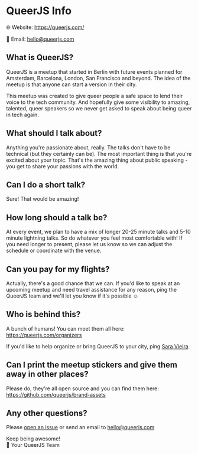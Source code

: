 # QueerJS Info

:globe_with_meridians: Website:  https://queerjs.com/

:love_letter: Email: hello@queerjs.com

## What is QueerJS?

QueerJS is a meetup that started in Berlin with future events planned for Amsterdam, Barcelona, London, San Francisco and beyond. The idea of the meetup is that anyone can start a version in their city.

This meetup was created to give queer people a safe space to lend their voice to the tech community. And hopefully give some visibility to amazing, talented, queer speakers so we never get asked to speak about being queer in tech again.

## What should I talk about?

Anything you're passionate about, really. The talks don't have to be technical (but they certainly can be). The most important thing is that you're excited about your topic. That's the amazing thing about public speaking - you get to share your passions with the world.

## Can I do a short talk?

Sure! That would be amazing!

## How long should a talk be?

At every event, we plan to have a mix of longer 20-25 minute talks and 5-10 minute lightning talks. So do whatever you feel most comfortable with! If you need longer to present, please let us know so we can adjust the schedule or coordinate with the venue.

## Can you pay for my flights?

Actually, there's a good chance that we can. If you'd like to speak at an upcoming meetup and need travel assistance for any reason, ping the QueerJS team and we'll let you know if it's possible :relaxed:

## Who is behind this?

A bunch of humans! You can meet them all here: https://queerjs.com/organizers

If you'd like to help organize or bring QueerJS to your city, ping [Sara Vieira](https://github.com/SaraVieira).

## Can I print the meetup stickers and give them away in other places?

Please do, they're all open source and you can find them here:  https://github.com/queerjs/brand-assets

## Any other questions?

Please [open an issue](https://github.com/queerjs/info/issues) or send an email to hello@queerjs.com


Keep being awesome! \
:black_heart: Your QueerJS Team 


